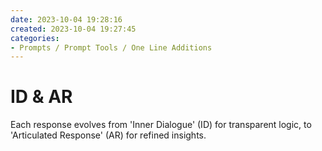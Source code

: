 ```yaml
---
date: 2023-10-04 19:28:16
created: 2023-10-04 19:27:45
categories:
- Prompts / Prompt Tools / One Line Additions
---
```


# ID & AR

Each response evolves from 'Inner Dialogue' (ID) for transparent logic, to 'Articulated Response' (AR) for refined insights.